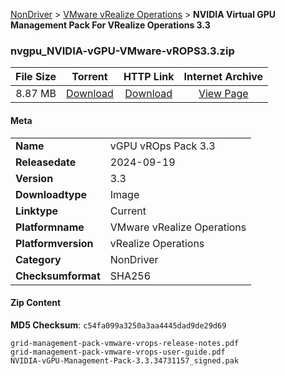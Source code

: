 
[NonDriver](/README.md)  >  [VMware vRealize Operations](/index/NonDriver/VMware_vRealize_Operations.md)  >  **NVIDIA Virtual GPU Management Pack For VRealize Operations 3.3**


### nvgpu_NVIDIA-vGPU-VMware-vROPS3.3.zip

| **File Size** | **Torrent**  | **HTTP Link** | **Internet Archive** |
|:-------------:|:------------:|:-------------:|:--------------------:|
| 8.87 MB |  [Download](https://archive.org/download/nvgpu_NVIDIA-vGPU-VMware-vROPS3.3.zip/nvgpu_NVIDIA-vGPU-VMware-vROPS3.3.zip_archive.torrent)       | [Download](https://archive.org/compress/nvgpu_NVIDIA-vGPU-VMware-vROPS3.3.zip) | [View Page](https://archive.org/details/nvgpu_NVIDIA-vGPU-VMware-vROPS3.3.zip)       |

#### Meta

<table>
<tr><td><strong>Name</strong></td><td>vGPU vROps Pack 3.3</td></tr>
<tr><td><strong>Releasedate</strong></td><td>2024-09-19</td></tr>
<tr><td><strong>Version</strong></td><td>3.3</td></tr>
<tr><td><strong>Downloadtype</strong></td><td>Image</td></tr>
<tr><td><strong>Linktype</strong></td><td>Current</td></tr>
<tr><td><strong>Platformname</strong></td><td>VMware vRealize Operations</td></tr>
<tr><td><strong>Platformversion</strong></td><td>vRealize Operations</td></tr>
<tr><td><strong>Category</strong></td><td>NonDriver</td></tr>
<tr><td><strong>Checksumformat</strong></td><td>SHA256</td></tr>
</table>

#### Zip Content

**MD5 Checksum**: `c54fa099a3250a3aa4445dad9de29d69`

```text
grid-management-pack-vmware-vrops-release-notes.pdf
grid-management-pack-vmware-vrops-user-guide.pdf
NVIDIA-vGPU-Management-Pack-3.3.34731157_signed.pak
```